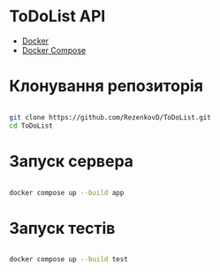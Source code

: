 # ToDoList API


- [Docker](https://www.docker.com/get-started)
- [Docker Compose](https://docs.docker.com/compose/)


# Клонування репозиторія
```bash 

git clone https://github.com/RezenkovD/ToDoList.git
cd ToDoList
```


# Запуск сервера

```bash 

docker compose up --build app
```

# Запуск тестів

```bash 

docker compose up --build test
```
